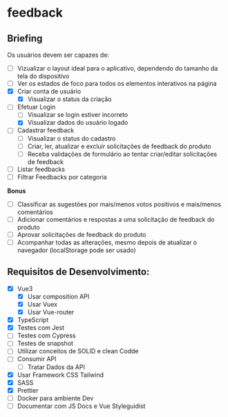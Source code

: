 # feedback

## Briefing

Os usuários devem ser capazes de:
- [ ] Vizualizar o layout ideal para o aplicativo, dependendo do tamanho da tela do dispositivo
- [ ] Ver os estados de foco para todos os elementos interativos na página
- [X] Criar conta de usuário
    - [X] Visualizar o status da criação
- [ ] Efetuar Login
    - [ ] Visualizar se login estiver incorreto
    - [X] Visualizar dados do usuário logado
- [ ] Cadastrar feedback
    - [ ] Visualizar o status do cadastro
    - [ ] Criar, ler, atualizar e excluir solicitações de feedback do produto
    - [ ] Receba validações de formulário ao tentar criar/editar solicitações de feedback
- [ ] Listar feedbacks
- [ ] Filtrar Feedbacks por categoria

**Bonus**
- [ ] Classificar as sugestões por mais/menos votos positivos e mais/menos comentários
- [ ] Adicionar comentários e respostas a uma solicitação de feedback do produto
- [ ] Aprovar solicitações de feedback do produto
- [ ] Acompanhar todas as alterações, mesmo depois de atualizar o navegador (localStorage pode ser usado)

## Requisitos de Desenvolvimento:
- [X] Vue3
    - [X] Usar composition API
    - [X] Usar Vuex
    - [X] Usar Vue-router
- [X] TypeScript
- [X] Testes com Jest
- [ ] Testes com Cypress
- [ ] Testes de snapshot
- [ ] Utilizar conceitos de SOLID e clean Codde
- [ ] Consumir API
    - [ ] Tratar Dados da API
- [X] Usar Framework CSS Tailwind
- [X] SASS
- [X] Prettier
- [ ] Docker para ambiente Dev
- [ ] Documentar com JS Docs e Vue Styleguidist